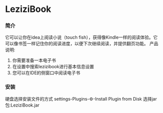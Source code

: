 # LeziziBook

### 简介
它可以让你在idea上阅读小说（touch fish），获得像Kindle一样的阅读体验。它可以像书签一样记住你的阅读进度，以便下次继续阅读，并提供翻页功能。
产品说明:
1. 你需要准备一本电子书
2. 在设置中搜索lezizibook进行基本信息设置
3. 您可以在IDE的侧窗口中阅读电子书

### 安装
 硬盘选择安装文件的方式
 settings-Plugins-⚙-Install Plugin from Disk
 选择jar包:LeziziBook.jar
